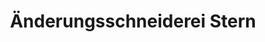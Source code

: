 ---
title: "Änderungsschneiderei Stern"
url: /essen/aenderungsschneiderei-stern/
shop: Schneiderei
---